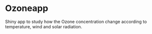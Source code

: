 # Ozoneapp
Shiny app to study how the Ozone concentration change according to temperature, wind and solar radiation.
